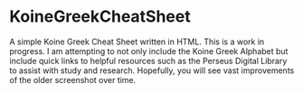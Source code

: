 # KoineGreekCheatSheet
A simple Koine Greek Cheat Sheet written in HTML. This is a work in progress. I am attempting to not only include the Koine Greek Alphabet but include quick links to helpful resources such as the Perseus Digital Library to assist with study and research. Hopefully, you will see vast improvements of the older screenshot over time. 

